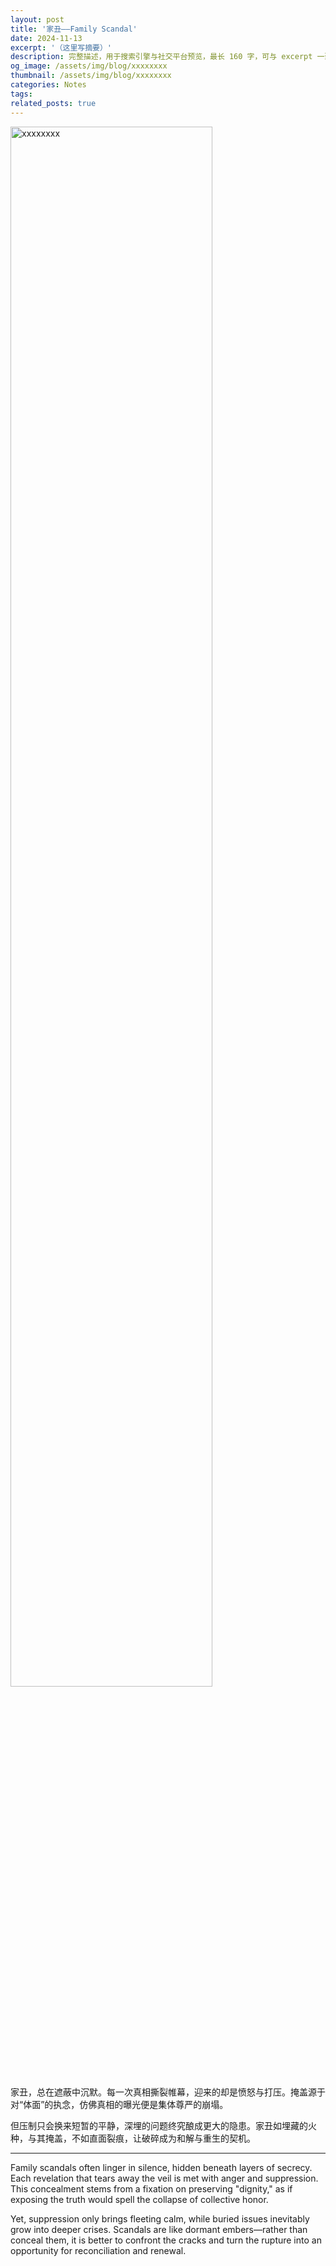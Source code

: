 ```yaml
---
layout: post
title: '家丑——Family Scandal'
date: 2024-11-13
excerpt: '（这里写摘要）'
description: 完整描述，用于搜索引擎与社交平台预览，最长 160 字，可与 excerpt 一致
og_image: /assets/img/blog/xxxxxxxx
thumbnail: /assets/img/blog/xxxxxxxx
categories: Notes
tags: 
related_posts: true
---
```


<img src="/assets/img/blog/xxxxxxxx" style="width:80%;" alt="xxxxxxxx">

家丑，总在遮蔽中沉默。每一次真相撕裂帷幕，迎来的却是愤怒与打压。掩盖源于对“体面”的执念，仿佛真相的曝光便是集体尊严的崩塌。

但压制只会换来短暂的平静，深埋的问题终究酿成更大的隐患。家丑如埋藏的火种，与其掩盖，不如直面裂痕，让破碎成为和解与重生的契机。

---

Family scandals often linger in silence, hidden beneath layers of secrecy. Each revelation that tears away the veil is met with anger and suppression. This concealment stems from a fixation on preserving "dignity," as if exposing the truth would spell the collapse of collective honor.

Yet, suppression only brings fleeting calm, while buried issues inevitably grow into deeper crises. Scandals are like dormant embers—rather than conceal them, it is better to confront the cracks and turn the rupture into an opportunity for reconciliation and renewal.